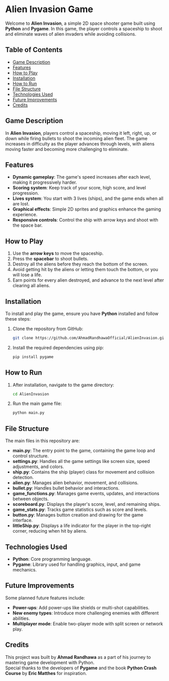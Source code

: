 # Alien Invasion Game

Welcome to **Alien Invasion**, a simple 2D space shooter game built using **Python** and **Pygame**. In this game, the player controls a spaceship to shoot and eliminate waves of alien invaders while avoiding collisions.

## Table of Contents
- [Game Description](#game-description)
- [Features](#features)
- [How to Play](#how-to-play)
- [Installation](#installation)
- [How to Run](#how-to-run)
- [File Structure](#file-structure)
- [Technologies Used](#technologies-used)
- [Future Improvements](#future-improvements)
- [Credits](#credits)

## Game Description

In **Alien Invasion**, players control a spaceship, moving it left, right, up, or down while firing bullets to shoot the incoming alien fleet. The game increases in difficulty as the player advances through levels, with aliens moving faster and becoming more challenging to eliminate.

## Features

- **Dynamic gameplay**: The game's speed increases after each level, making it progressively harder.
- **Scoring system**: Keep track of your score, high score, and level progression.
- **Lives system**: You start with 3 lives (ships), and the game ends when all are lost.
- **Graphical effects**: Simple 2D sprites and graphics enhance the gaming experience.
- **Responsive controls**: Control the ship with arrow keys and shoot with the space bar.

## How to Play

1. Use the **arrow keys** to move the spaceship.
2. Press the **spacebar** to shoot bullets.
3. Destroy all the aliens before they reach the bottom of the screen.
4. Avoid getting hit by the aliens or letting them touch the bottom, or you will lose a life.
5. Earn points for every alien destroyed, and advance to the next level after clearing all aliens.

## Installation

To install and play the game, ensure you have **Python** installed and follow these steps:

1. Clone the repository from GitHub:

   ```bash
   git clone https://github.com/AhmadRandhawaOfficial/AlienInvasion.git
   
2. Install the required dependencies using pip:
   ````bash
   pip install pygame
   
## How to Run
1. After installation, navigate to the game directory:

   ```bash
   cd AlienInvasion

2. Run the main game file:
   ````bash
   python main.py
## File Structure
The main files in this repository are:

- **main.py**: The entry point to the game, containing the game loop and control structure.
- **settings.py**: Handles all the game settings like screen size, speed adjustments, and colors.
- **ship.py**: Contains the ship (player) class for movement and collision detection.
- **alien.py**: Manages alien behavior, movement, and collisions.
- **bullet.py**: Handles bullet behavior and interactions.
- **game_functions.py**: Manages game events, updates, and interactions between objects.
- **scoreboard.py**: Displays the player's score, level, and remaining ships.
- **game_stats.py**: Tracks game statistics such as score and levels.
- **button.py**: Manages button creation and drawing for the game interface.
- **littleShip.py**: Displays a life indicator for the player in the top-right corner, reducing when hit by aliens.

## Technologies Used

- **Python**: Core programming language.
- **Pygame**: Library used for handling graphics, input, and game mechanics.

## Future Improvements
Some planned future features include:

- **Power-ups**: Add power-ups like shields or multi-shot capabilities.
- **New enemy types**: Introduce more challenging enemies with different abilities.
- **Multiplayer mode**: Enable two-player mode with split screen or network play.

## Credits
This project was built by **Ahmad Randhawa** as a part of his journey to 
mastering game development with Python. <br>
Special thanks to the developers
of **Pygame** and the book **Python Crash Course** by **Eric Matthes** for inspiration.
